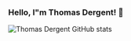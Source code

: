 ### Hello, I"m Thomas Dergent! 👋

![Thomas Dergent GitHub stats](https://github-readme-stats.vercel.app/api?username=thomasdergent&show_icons=true&theme=dark)



<!--
**thomasdergent/thomasdergent** is a ✨ _special_ ✨ repository because its `README.md` (this file) appears on your GitHub profile.

Here are some ideas to get you started:

- 🔭 I’m currently working on ...
- 🌱 I’m currently learning ...
- 👯 I’m looking to collaborate on ...
- 🤔 I’m looking for help with ...
- 💬 Ask me about ...
- 📫 How to reach me: ...
- 😄 Pronouns: ...
- ⚡ Fun fact: ...
-->
